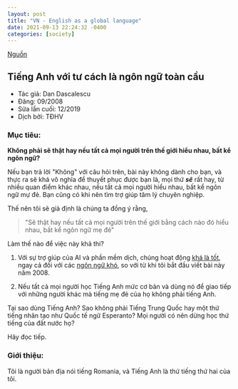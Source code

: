 ```yaml
---
layout: post
title: "VN - English as a global language"
date: 2021-09-13 22:24:32 -0400
categories: [society]
---
```


[Nguồn](https://web.archive.org/web/20200317221752/https://wiki.dandascalescu.com/essays/english-universal-language)

## Tiếng Anh với tư cách là ngôn ngữ toàn cầu
- Tác giả: Dan Dascalescu
- Đăng: 09/2008
- Sửa lần cuối: 12/2019
- Dịch bởi: TĐHV


### Mục tiêu:

**Không phải sẽ thật hay nếu tất cả mọi người trên thế giới hiểu nhau, bất kể ngôn ngữ?**

Nếu bạn trả lời "Không" với câu hỏi trên, bài này không dành cho bạn, và thực ra sẽ khá vô nghĩa để thuyết phục được bạn là, mọi thứ _**sẽ**_ rất hay, từ nhiều quan điểm khác nhau, nếu tất cả mọi người hiểu nhau, bất kể ngôn ngữ mự đẻ. Bạn cũng có khi nên tìm trợ giúp tâm lý chuyên nghiệp.

Thế nên tôi sẽ giả định là chúng ta đồng ý rằng,

> "Sẽ thật hay nếu tất cả mọi người trên thế giới bằng cách nào đó hiểu nhau, bất kể ngôn ngữ mẹ đẻ"

<!--break-->

Làm thế nào để việc này khả thi?

1. Với sự trợ giúp của AI và phần mềm dịch, chúng hoạt động [khá là tốt](https://web.archive.org/web/20200317221752/https://www.theverge.com/2016/9/27/13078138/google-translate-ai-machine-learning-gnmt), ngay cả đối với các [ngôn ngữ khó](https://web.archive.org/web/20200317221752/https://techcrunch.com/2018/03/14/microsoft-announces-breakthrough-in-chinese-to-english-machine-translation/), so với từ khi tôi bắt đầu viết bài này năm 2008.

2. Nếu tất cả mọi người học Tiếng Anh mức cơ bản và dùng nó để giao tiếp với những người khác mà tiếng mẹ đẻ của họ không phải tiếng Anh.

Tại sao dùng Tiếng Anh? Sao không phải Tiếng Trung Quốc hay một thứ tiếng nhân tạo như Quốc tế ngữ Esperanto? Mọi người có nên dừng học thứ tiếng của đất nước họ?

Hãy đọc tiếp.

### Giới thiệu:

Tôi là người bản địa nói tiếng Romania, và Tiếng Anh là thứ tiếng thứ hai của tôi. 